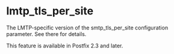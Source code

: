 # lmtp_tls_per_site 

 The LMTP-specific version of the smtp_tls_per_site configuration
parameter.  See there for details. 

 This feature is available in Postfix 2.3 and later. 


